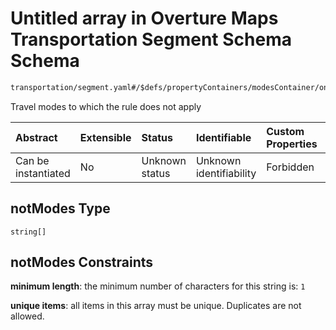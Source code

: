 # Untitled array in Overture Maps Transportation Segment Schema Schema

```txt
transportation/segment.yaml#/$defs/propertyContainers/modesContainer/oneOf/2/properties/notModes
```

Travel modes to which the rule does not apply

| Abstract            | Extensible | Status         | Identifiable            | Custom Properties | Additional Properties | Access Restrictions | Defined In                                                                                                      |
| :------------------ | :--------- | :------------- | :---------------------- | :---------------- | :-------------------- | :------------------ | :-------------------------------------------------------------------------------------------------------------- |
| Can be instantiated | No         | Unknown status | Unknown identifiability | Forbidden         | Allowed               | none                | [segment.yaml\*](../../../../../../../tmp/jsonschema/schema/transportation/segment.yaml "open original schema") |

## notModes Type

`string[]`

## notModes Constraints

**minimum length**: the minimum number of characters for this string is: `1`

**unique items**: all items in this array must be unique. Duplicates are not allowed.
